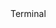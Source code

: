 <div class="mkap-window">
    <div class="mkap-menu">
        <div class="mkap-button mkap-button-close"></div>
        <div class="mkap-button mkap-button-minimize"></div>
        <div class="mkap-button mkap-button-zoom"></div>
        <div class="mkap-button-title">Terminal</div>
    </div>
    <div class="mkap-player" id="asciinema-player-0"></div>
</div>
<script>
    window.addEventListener("load", function(event) {
        AsciinemaPlayer.create("/example-group/project-name/assets/asciinema/test.cast", document.getElementById("asciinema-player-0"), {
            cols: 120,
            rows: 24,
            autoPlay: true,
            preload: false,
            loop: false,
            startAt: "0:00",
            speed: 1.0,
            theme: "asciinema",
            fit: "width",
            controls: "auto",
            pauseOnMarkers: false,
            terminalFontSize: "small",
            terminalFontFamily: "Consolas",
            terminalLineHeight: 1.33333333,
        });
    });
</script>